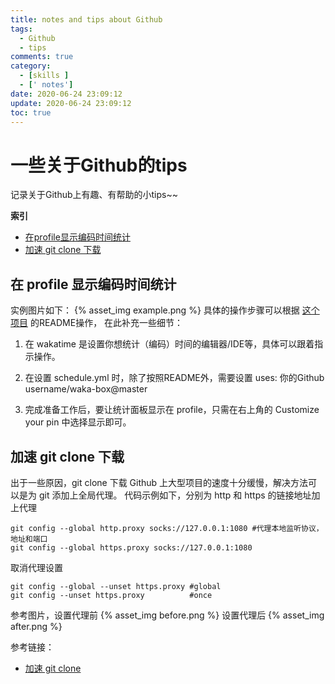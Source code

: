 ```yaml
---
title: notes and tips about Github
tags:
  - Github
  - tips
comments: true
category:
  - [skills ]
  - [' notes']
date: 2020-06-24 23:09:12
update: 2020-06-24 23:09:12
toc: true
---
```


# 一些关于Github的tips
<!--more-->
记录关于Github上有趣、有帮助的小tips~~

**索引**
- [在profile显示编码时间统计](#waka)
- [加速 git clone 下载](#accelerateGit)

## <a id="waka"></a>在 profile 显示编码时间统计
实例图片如下：
{% asset_img example.png %}
具体的操作步骤可以根据 [这个项目](https://github.com/matchai/waka-box) 的README操作，
在此补充一些细节：
1. 在 wakatime 是设置你想统计（编码）时间的编辑器/IDE等，具体可以跟着指示操作。

2. 在设置 schedule.yml 时，除了按照README外，需要设置 uses: 你的Github username/waka-box@master

3. 完成准备工作后，要让统计面板显示在 profile，只需在右上角的 Customize your pin 中选择显示即可。

## <a id="accelerateGit"></a>加速 git clone 下载
出于一些原因，git clone 下载 Github 上大型项目的速度十分缓慢，解决方法可以是为 git 添加上全局代理。
代码示例如下，分别为 http 和 https 的链接地址加上代理
```git
git config --global http.proxy socks://127.0.0.1:1080 #代理本地监听协议，地址和端口
git config --global https.proxy socks://127.0.0.1:1080
```
取消代理设置
```git
git config --global --unset https.proxy #global
git config --unset https.proxy          #once
```
参考图片，设置代理前
{% asset_img before.png %}
设置代理后
{% asset_img after.png %}

参考链接：
- [加速 git clone](https://www.zhihu.com/question/27159393)